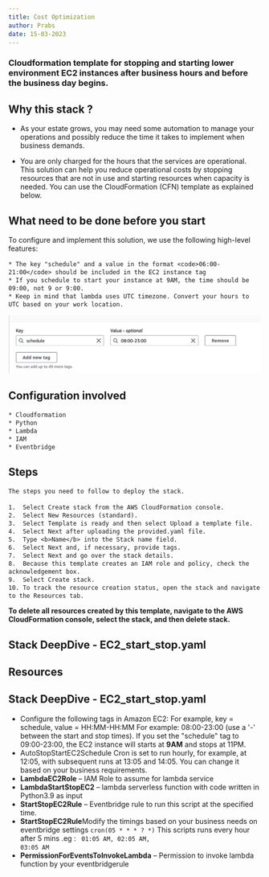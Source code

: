 ```yaml
---
title: Cost Optimization
author: Prabs
date: 15-03-2023
---
```



### Cloudformation template for stopping and starting lower environment EC2 instances after business hours and before the business day begins.



## Why this stack ? 

* As your estate grows, you may need some automation to manage your operations and possibly reduce the time it takes to implement when business demands.

* You are only charged for the hours that the services are operational. This solution can help you reduce operational costs by stopping resources that are not in use and starting resources when capacity is needed. You can use the CloudFormation (CFN) template as explained below.

## What need to be done before you start
To configure and implement this solution, we use the following high-level features:

    * The key "schedule" and a value in the format <code>06:00-21:00</code> should be included in the EC2 instance tag
    * If you schedule to start your instance at 9AM, the time should be 09:00, not 9 or 9:00.
    * Keep in mind that lambda uses UTC timezone. Convert your hours to UTC based on your work location.
![tag](images/EC2_Tag_example.jpg)


## Configuration involved

    * Cloudformation
    * Python
    * Lambda
    * IAM
    * Eventbridge

## Steps

    The steps you need to follow to deploy the stack.

    1.  Select Create stack from the AWS CloudFormation console.
    2.  Select New Resources (standard).
    3.  Select Template is ready and then select Upload a template file.
    4.  Select Next after uploading the provided.yaml file.
    5.  Type <b>Name</b> into the Stack name field.
    6.  Select Next and, if necessary, provide tags.
    7.  Select Next and go over the stack details.
    8.  Because this template creates an IAM role and policy, check the acknowledgement box.
    9.  Select Create stack.
    10. To track the resource creation status, open the stack and navigate to the Resources tab.

<b> To delete all resources created by this template, navigate to the AWS CloudFormation console, select the stack, and then delete stack.</b>


## Stack DeepDive - EC2_start_stop.yaml

## Resources

## Stack DeepDive - EC2_start_stop.yaml


*	Configure the following tags in Amazon EC2: For example, key = schedule, value = HH:MM-HH:MM For example: 08:00-23:00 (use a '-' between the start and stop times). If you set the "schedule" tag to 09:00-23:00, the EC2 instance will starts at <b>9AM</b> and stops at </b>11PM</b>.
*   </b> AutoStopStartEC2Schedule </b> Cron is set to run hourly, for example, at 12:05, with subsequent runs at 13:05 and 14:05. You can change it based on your business requirements.
*   <b>LambdaEC2Role</b> – IAM Role to assume for lambda service
*   <b>LambdaStartStopEC2</b> – lambda serverless function with code written in Python3.9 as input
*   <b>StartStopEC2Rule</b> – Eventbridge rule to run this script at the specified time.
*   <b>StartStopEC2Rule</b>Modify the timings based on your business needs on eventbridge settings <code>cron(05 * * * ? *)</code> This scripts runs every hour after 5 mins .eg : <code> 01:05 AM, 02:05 AM, 03:05 AM </code>
*   <b>PermissionForEventsToInvokeLambda</b> – Permission to invoke lambda function by your eventbridgerule

